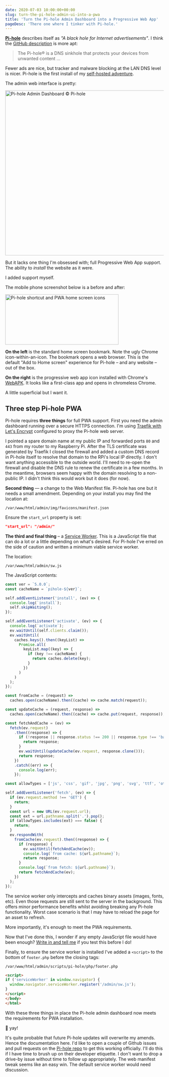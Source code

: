 ```yaml
---
date: 2020-07-03 10:00:00+00:00
slug: turn-the-pi-hole-admin-ui-into-a-pwa
title: 'Turn the Pi-hole Admin Dashboard into a Progressive Web App'
pageDesc: 'There one where I tinker with Pi-hole.'
---
```


[**Pi-hole**](https://pi-hole.net/) describes itself as _"A black hole for Internet advertisements"_. I think the [GitHub description](https://github.com/pi-hole/pi-hole) is more apt:

> The Pi-hole® is a DNS sinkhole that protects your devices from unwanted content ...

Fewer ads are nice, but tracker and malware blocking at the LAN DNS level is nicer. Pi-hole is the first install of my [self-hosted adventure](/2020/07/02/hardware-home-servers-self-hosted-raspberry-pi/).

The admin web interface is pretty:

<p class="b-post__image">
  <img loading="lazy"
    src="/images/blog/2020/pihole-dashboard.webp"
    title="Pi-hole Admin Dashboard © Pi-hole"
    alt="Pi-hole Admin Dashboard © Pi-hole"
    width="1080 "
    height="525">
</p>

But it lacks one thing I'm obsessed with; full Progressive Web App support. The ability to _install_ the website as it were.

I added support myself.

The mobile phone screenshot below is a before and after:

<p class="b-post__image">
  <img loading="lazy" srcset="
    /images/blog/2020/pi-hole-pwa-home-screen@1x.png,
    /images/blog/2020/pi-hole-pwa-home-screen@2x.png 2x"
    src="/images/blog/2020/pi-hole-pwa-home-screen@1x.png"
    alt="Pi-hole shortcut and PWA home screen icons"
    width="360"
    height="160">
</p>

**On the left** is the standard home screen bookmark. Note the ugly Chrome icon-within-an-icon. The bookmark opens a web browser. This is the default "Add to Home screen" experience for Pi-hole – and any website – out of the box.

**On the right** is the progressive web app icon installed with Chrome's [WebAPK](https://developers.google.com/web/fundamentals/integration/webapks). It looks like a first-class app and opens in chromeless Chrome.

A little superficial but I want it.


## Three step Pi-hole PWA

Pi-hole requires **three things** for full PWA support. First you need the admin dashboard running over a secure HTTPS connection. I'm using [Traefik with Let's Encrypt](/2020/07/02/hardware-home-servers-self-hosted-raspberry-pi/) configured to proxy the Pi-hole web server.

I pointed a spare domain name at my public IP and forwarded ports `80` and `443` from my router to my Raspberry Pi. After the TLS certificate was generated by Traefik I closed the firewall and added a custom DNS record in Pi-hole itself to resolve that domain to the RPi's local IP directly. I don't want anything accessible to the outside world. I'll need to re-open the firewall and disable the DNS rule to renew the certificate in a few months. In the meantime, browsers seem happy with the domain resolving to a non-public IP. I didn't think this would work but it does (for now).

**Second thing** — a change to the Web Manifest file. Pi-hole has one  but it needs a small amendment. Depending on your install you may find the location at:

```
/var/www/html/admin/img/favicons/manifest.json
```

Ensure the `start_url` property is set:

```json
"start_url": "/admin/"
```
**The third and final thing** – a [Service Worker](https://developer.mozilla.org/en-US/docs/Web/API/Service_Worker_API). This is a JavaScript file that can do a lot or a little depending on what's desired. For Pi-hole I've erred on the side of caution and written a minimum viable service worker.

The location:

```
/var/www/html/admin/sw.js
```

The JavaScript contents:

```javascript
const ver = `5.0.0`;
const cacheName = `pihole-${ver}`;

self.addEventListener('install', (ev) => {
  console.log(`install`);
  self.skipWaiting();
});

self.addEventListener('activate', (ev) => {
  console.log(`activate`);
  ev.waitUntil(self.clients.claim());
  ev.waitUntil(
    caches.keys().then((keyList) =>
      Promise.all(
        keyList.map((key) => {
          if (key !== cacheName) {
            return caches.delete(key);
          }
        })
      )
    )
  );
});

const fromCache = (request) =>
  caches.open(cacheName).then((cache) => cache.match(request));

const updateCache = (request, response) =>
  caches.open(cacheName).then((cache) => cache.put(request, response));

const fetchAndCache = (ev) =>
  fetch(ev.request)
    .then((response) => {
      if (!response || response.status !== 200 || response.type !== 'basic') {
        return response;
      }
      ev.waitUntil(updateCache(ev.request, response.clone()));
      return response;
    })
    .catch((err) => {
      console.log(err);
    });

const allowTypes = ['js', 'css', 'gif', 'jpg', 'png', 'svg', 'ttf', 'otf', 'woff2'];

self.addEventListener('fetch', (ev) => {
  if (ev.request.method !== 'GET') {
    return;
  }
  const url = new URL(ev.request.url);
  const ext = url.pathname.split('.').pop();
  if (allowTypes.includes(ext) === false) {
    return;
  }
  ev.respondWith(
    fromCache(ev.request).then((response) => {
      if (response) {
        ev.waitUntil(fetchAndCache(ev));
        console.log(`from cache: ${url.pathname}`);
        return response;
      }
      console.log(`from fetch: ${url.pathname}`);
      return fetchAndCache(ev);
    })
  );
});
```

The service worker only intercepts and caches binary assets (images, fonts, etc). Even those requests are still sent to the server in the background. This offers minor performance benefits whilst avoiding breaking any Pi-hole functionality. Worst case scenario is that I  may have to reload the page for an asset to refresh.

More importantly, it's enough to meet the PWA requirements.

Now that I've done this, I wonder if any empty JavaScript file would have been enough? [Write in and tell me](https://twitter.com/dbushell) if you test this before I do!

Finally, to ensure the service worker is installed I've added a `<script>` to the bottom of `footer.php` before the closing tags:

```
/var/www/html/admin/scripts/pi-hole/php/footer.php
```

```html
<script>
if ('serviceWorker' in window.navigator) {
  window.navigator.serviceWorker.register('/admin/sw.js');
}
</script>
</body>
</html>
```
With these three things in place the Pi-hole admin dashboard now meets the requirements for PWA installation.

🍾 yay!

It's quite probable that future Pi-hole updates will overwrite my amends. Hence the documentation here. I'd like to open a couple of Github issues and pull requests on the [Pi-hole repo](https://github.com/pi-hole/pi-hole) to get this working officially. I'll do this if I have time to brush up on their developer etiquette. I don't want to drop a drive-by issue without time to follow up appropriately. The web manifest tweak seems like an easy win. The default service worker would need discussion.
